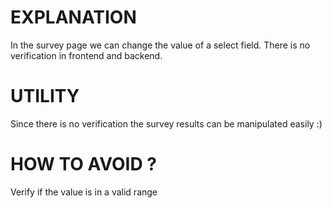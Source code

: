 # EXPLANATION

In the survey page we can change the value of a select field. There is no verification in frontend and backend.

# UTILITY

Since there is no verification the survey results can be manipulated easily :)

# HOW TO AVOID ?

Verify if the value is in a valid range